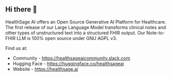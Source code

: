 ## Hi there 👋

HealthSage AI offers an Open Source Generative AI Platform for Healthcare. The first release of our Large Language Model transforms clinical notes and other types of unstructured text into a structured FHIR output. Our Note-to-FHIR LLM is 100% open source under GNU AGPL v3.

Find us at:
- Community - https://healthsageaicommunity.slack.com
- Hugging Face - https://huggingface.co/healthsageai
- Website - https://healthsage.ai
  
